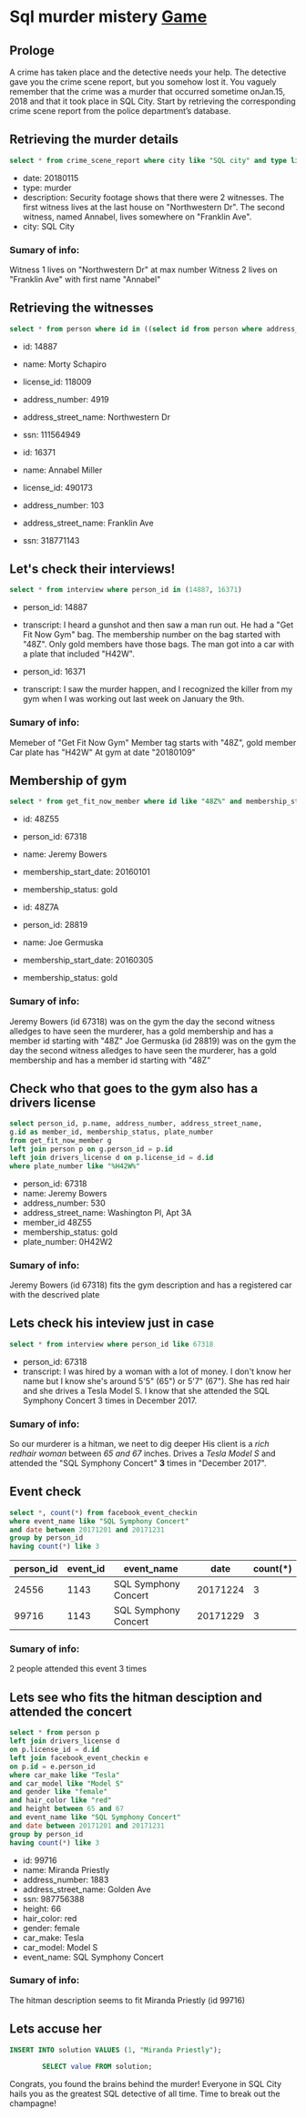 # Sql murder mistery [Game](https://mystery.knightlab.com)

## Prologe
 A crime has taken place and the detective needs your help. The detective gave you the crime scene report, but you somehow lost it. You vaguely remember that the crime was a ​murder​ that occurred sometime on ​Jan.15, 2018​ and that it took place in ​SQL City​. Start by retrieving the corresponding crime scene report from the police department’s database. 

## Retrieving the murder details
```sql
select * from crime_scene_report where city like "SQL city" and type like "murder" and date like 20180115;
```
- date: 20180115
- type: murder
- description: Security footage shows that there were 2 witnesses. The first witness lives at the last house on "Northwestern Dr". The second witness, named Annabel, lives somewhere on "Franklin Ave".
- city: SQL City

### Sumary of info:
Witness 1 lives on "Northwestern Dr" at max number
Witness 2 lives on "Franklin Ave" with first name "Annabel"

## Retrieving the witnesses
```sql
select * from person where id in ((select id from person where address_street_name like "Northwestern Dr" order by address_number desc limit 1), (select id from person where address_street_name like "Franklin Ave" and name like "Annabel%"))
```

- id: 14887
- name: Morty Schapiro
- license_id: 118009
- address_number: 4919
- address_street_name: Northwestern Dr
- ssn: 111564949

- id: 16371
- name: Annabel Miller
- license_id: 490173
- address_number: 103
- address_street_name: Franklin Ave
- ssn: 318771143

## Let's check their interviews!
```sql
select * from interview where person_id in (14887, 16371)
```
- person_id: 14887
- transcript: I heard a gunshot and then saw a man run out. He had a "Get Fit Now Gym" bag. The membership number on the bag started with "48Z". Only gold members have those bags. The man got into a car with a plate that included "H42W".

- person_id: 16371
- transcript: I saw the murder happen, and I recognized the killer from my gym when I was working out last week on January the 9th.

### Sumary of info:
Memeber of "Get Fit Now Gym"
Member tag starts with "48Z", gold member
Car plate has "H42W"
At gym at date "20180109"

## Membership of gym
```sql
select * from get_fit_now_member where id like "48Z%" and membership_status like "gold" and id in (select membership_id from get_fit_now_check_in where check_in_date like 20180109)
```
- id: 48Z55
- person_id: 67318
- name: Jeremy Bowers
- membership_start_date: 20160101
- membership_status: gold

- id: 48Z7A
- person_id: 28819
- name: Joe Germuska
- membership_start_date: 20160305
- membership_status: gold

### Sumary of info:
Jeremy Bowers (id 67318) was on the gym the day the second witness alledges to have seen the murderer, has a gold membership and has a member id starting with "48Z"
Joe Germuska (id 28819) was on the gym the day the second witness alledges to have seen the murderer, has a gold membership and has a member id starting with "48Z"

## Check who that goes to the gym also has a drivers license
```sql
select person_id, p.name, address_number, address_street_name,
g.id as member_id, membership_status, plate_number
from get_fit_now_member g 
left join person p on g.person_id = p.id 
left join drivers_license d on p.license_id = d.id
where plate_number like "%H42W%"
```
- person_id: 67318
- name: Jeremy Bowers
- address_number: 530
- address_street_name: Washington Pl, Apt 3A
- member_id 48Z55
- membership_status: gold
- plate_number: 0H42W2

### Sumary of info:
Jeremy Bowers (id 67318) fits the gym description and has a registered car with the descrived plate

## Lets check his inteview just in case
```sql
select * from interview where person_id like 67318
```
- person_id: 67318
- transcript: I was hired by a woman with a lot of money. I don't know her name but I know she's around 5'5" (65") or 5'7" (67"). She has red hair and she drives a Tesla Model S. I know that she attended the SQL Symphony Concert 3 times in December 2017. 

### Sumary of info:
So our murderer is a hitman, we neet to dig deeper
His client is a *rich* *redhair* *woman* between *65 and 67* inches.
Drives a *Tesla Model S* and attended the "SQL Symphony Concert" **3** times in "December 2017". 

## Event check
```sql
select *, count(*) from facebook_event_checkin 
where event_name like "SQL Symphony Concert" 
and date between 20171201 and 20171231 
group by person_id
having count(*) like 3
```
person_id | event_id | event_name           | date     | count(*)
| -       | -        | -                    | -        | -
24556     | 1143     | SQL Symphony Concert | 20171224 | 3
99716     | 1143     | SQL Symphony Concert | 20171229 | 3
### Sumary of info:
2 people attended this event 3 times

## Lets see who fits the hitman desciption and attended the concert
```sql
select * from person p
left join drivers_license d
on p.license_id = d.id
left join facebook_event_checkin e
on p.id = e.person_id
where car_make like "Tesla"
and car_model like "Model S"
and gender like "female"
and hair_color like "red"
and height between 65 and 67
and event_name like "SQL Symphony Concert" 
and date between 20171201 and 20171231 
group by person_id
having count(*) like 3
```
- id: 99716
- name: Miranda Priestly
- address_number: 1883
- address_street_name: Golden Ave
- ssn: 987756388
- height: 66
- hair_color: red
- gender: female
- car_make: Tesla
- car_model: Model S
- event_name: SQL Symphony Concert
 
### Sumary of info:
The hitman description seems to fit Miranda Priestly (id 99716)

## Lets accuse her
```sql
INSERT INTO solution VALUES (1, "Miranda Priestly");
        
        SELECT value FROM solution;
```
Congrats, you found the brains behind the murder! Everyone in SQL City hails you as the greatest SQL detective of all time. Time to break out the champagne!